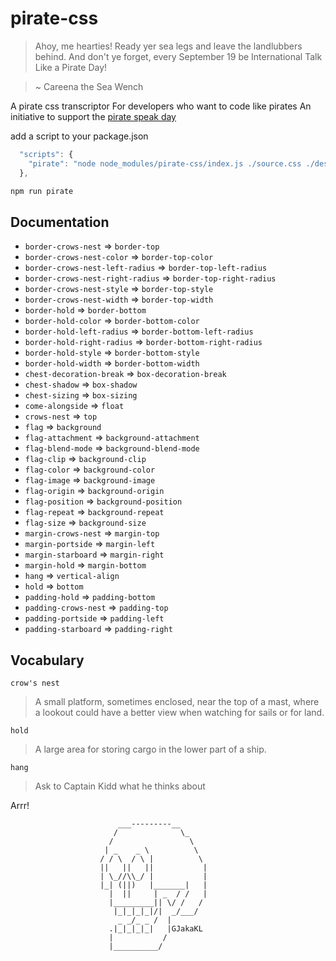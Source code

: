 # pirate-css

>Ahoy, me hearties! Ready yer sea legs and leave the landlubbers behind. And don't ye forget, every September 19 be International Talk Like a Pirate Day!

>~ Careena the Sea Wench

A pirate css transcriptor
For developers who want to code like pirates 
An initiative to support the [pirate speak day](https://www.journee-mondiale.com/87/journee-internationale-du-parler-pirate.htm)

add a script to your package.json
```js
  "scripts": {
    "pirate": "node node_modules/pirate-css/index.js ./source.css ./destination.css"
  },

```

```js
npm run pirate
```


## Documentation

- `border-crows-nest` => `border-top`
- `border-crows-nest-color` => `border-top-color`
- `border-crows-nest-left-radius` => `border-top-left-radius`
- `border-crows-nest-right-radius` => `border-top-right-radius`
- `border-crows-nest-style` => `border-top-style`
- `border-crows-nest-width` => `border-top-width`
- `border-hold` => `border-bottom`
- `border-hold-color` => `border-bottom-color`
- `border-hold-left-radius` => `border-bottom-left-radius`
- `border-hold-right-radius` => `border-bottom-right-radius`
- `border-hold-style` => `border-bottom-style`
- `border-hold-width` => `border-bottom-width`
- `chest-decoration-break` => `box-decoration-break`
- `chest-shadow` => `box-shadow`
- `chest-sizing` => `box-sizing`
- `come-alongside` => `float`
- `crows-nest` => `top`
- `flag` => `background`
- `flag-attachment` => `background-attachment`
- `flag-blend-mode` => `background-blend-mode`
- `flag-clip` => `background-clip`
- `flag-color` => `background-color`
- `flag-image` => `background-image`
- `flag-origin` => `background-origin`
- `flag-position` => `background-position`
- `flag-repeat` => `background-repeat`
- `flag-size` => `background-size`
- `margin-crows-nest` => `margin-top`
- `margin-portside` => `margin-left` 
- `margin-starboard` => `margin-right`
- `margin-hold` => `margin-bottom`
- `hang` => `vertical-align`
- `hold` => `bottom`
- `padding-hold` => `padding-bottom`
- `padding-crows-nest` => `padding-top`
- `padding-portside` => `padding-left`
- `padding-starboard` => `padding-right`

## Vocabulary
`crow's nest`
> A small platform, sometimes enclosed, near the top of a mast, where a lookout could have a better view when watching for sails or for land.

`hold`
>A large area for storing cargo in the lower part of a ship.

`hang`
>Ask to Captain Kidd what he thinks about

Arrr!


                            ___---------__
                           /              \_
                          /                 \
                         | _    _ \          \
                        / / \  / \ |          \
                        ||   ||   ||           |
                        | \_//\\_/ |           |
                        |_| (||)   |_______|   |
                          |  ||     | _  / /   |
                          |_________|| \/ /   /
                           |_|_|_|_|/|  _/___/
                            _ _/_ _ /  |
                          .|_|_|_|_|   |GJakaKL
                          |           /
                          |__________/